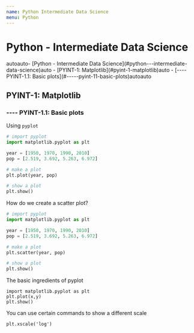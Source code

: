 ```yaml
---
name: Python Intermediate Data Science
menu: Python
---
```


# Python - Intermediate Data Science

<!-- TOC -->autoauto- [Python - Intermediate Data Science](#python---intermediate-data-science)auto    - [PYINT-1: Matplotlib](#pyint-1-matplotlib)auto        - [---- PYINT-1.1: Basic plots](#-----pyint-11-basic-plots)autoauto<!-- /TOC -->

## PYINT-1: Matplotlib

### ---- PYINT-1.1: Basic plots

Using `pyplot`

```python
# import pyplot
import matplotlib.pyplot as plt

year = [1950, 1970, 1990, 2010]
pop = [2.519, 3.692, 5.263, 6.972]

# make a plot
plt.plot(year, pop)

# show a plot
plt.show()
```

How do we create a scatter plot?

```python
# import pyplot
import matplotlib.pyplot as plt

year = [1950, 1970, 1990, 2010]
pop = [2.519, 3.692, 5.263, 6.972]

# make a plot
plt.scatter(year, pop)

# show a plot
plt.show()
```

The basic ingredients of pyplot

```
import matplotlib.pyplot as plt
plt.plot(x,y)
plt.show()
```

You can use certain commands to show a different scale

```
plt.xscale('log')
```

